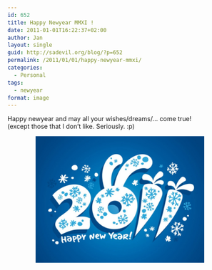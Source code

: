 ```yaml
---
id: 652
title: Happy Newyear MMXI !
date: 2011-01-01T16:22:37+02:00
author: Jan
layout: single
guid: http://sadevil.org/blog/?p=652
permalink: /2011/01/01/happy-newyear-mmxi/
categories:
  - Personal
tags:
  - newyear
format: image
---
```

Happy newyear and may all your wishes/dreams/&#8230; come true!  
(except those that I don&#8217;t like. Seriously. :p)

<center>
  <img width="75%" src="/assets/images/2011/01/new_year_2011_new_year_rabbit_-me.jpg" alt="NY 2011" />
</center>